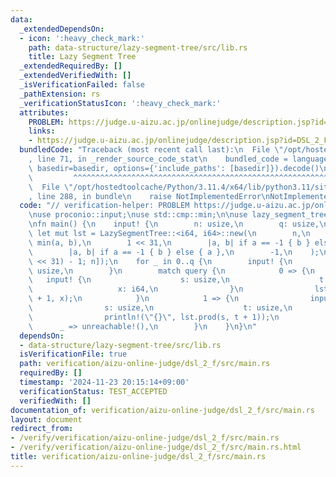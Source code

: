 ```yaml
---
data:
  _extendedDependsOn:
  - icon: ':heavy_check_mark:'
    path: data-structure/lazy-segment-tree/src/lib.rs
    title: Lazy Segment Tree
  _extendedRequiredBy: []
  _extendedVerifiedWith: []
  _isVerificationFailed: false
  _pathExtension: rs
  _verificationStatusIcon: ':heavy_check_mark:'
  attributes:
    PROBLEM: https://judge.u-aizu.ac.jp/onlinejudge/description.jsp?id=DSL_2_F
    links:
    - https://judge.u-aizu.ac.jp/onlinejudge/description.jsp?id=DSL_2_F
  bundledCode: "Traceback (most recent call last):\n  File \"/opt/hostedtoolcache/Python/3.11.4/x64/lib/python3.11/site-packages/onlinejudge_verify/documentation/build.py\"\
    , line 71, in _render_source_code_stat\n    bundled_code = language.bundle(stat.path,\
    \ basedir=basedir, options={'include_paths': [basedir]}).decode()\n          \
    \         ^^^^^^^^^^^^^^^^^^^^^^^^^^^^^^^^^^^^^^^^^^^^^^^^^^^^^^^^^^^^^^^^^^^^^^^^^^^^^^^^^\n\
    \  File \"/opt/hostedtoolcache/Python/3.11.4/x64/lib/python3.11/site-packages/onlinejudge_verify/languages/rust.py\"\
    , line 288, in bundle\n    raise NotImplementedError\nNotImplementedError\n"
  code: "// verification-helper: PROBLEM https://judge.u-aizu.ac.jp/onlinejudge/description.jsp?id=DSL_2_F\n\
    \nuse proconio::input;\nuse std::cmp::min;\n\nuse lazy_segment_tree::LazySegmentTree;\n\
    \nfn main() {\n    input! {\n        n: usize,\n        q: usize,\n    }\n   \
    \ let mut lst = LazySegmentTree::<i64, i64>::new(\n        n,\n        |a, b|\
    \ min(a, b),\n        1 << 31,\n        |a, b| if a == -1 { b } else { a },\n\
    \        |a, b| if a == -1 { b } else { a },\n        -1,\n    );\n    lst.build(vec![(1\
    \ << 31) - 1; n]);\n    for _ in 0..q {\n        input! {\n            query:\
    \ usize,\n        }\n        match query {\n            0 => {\n             \
    \   input! {\n                    s: usize,\n                    t: usize,\n \
    \                   x: i64,\n                }\n                lst.apply(s, t\
    \ + 1, x);\n            }\n            1 => {\n                input! {\n    \
    \                s: usize,\n                    t: usize,\n                }\n\
    \                println!(\"{}\", lst.prod(s, t + 1));\n            }\n      \
    \      _ => unreachable!(),\n        }\n    }\n}\n"
  dependsOn:
  - data-structure/lazy-segment-tree/src/lib.rs
  isVerificationFile: true
  path: verification/aizu-online-judge/dsl_2_f/src/main.rs
  requiredBy: []
  timestamp: '2024-11-23 20:15:14+09:00'
  verificationStatus: TEST_ACCEPTED
  verifiedWith: []
documentation_of: verification/aizu-online-judge/dsl_2_f/src/main.rs
layout: document
redirect_from:
- /verify/verification/aizu-online-judge/dsl_2_f/src/main.rs
- /verify/verification/aizu-online-judge/dsl_2_f/src/main.rs.html
title: verification/aizu-online-judge/dsl_2_f/src/main.rs
---
```

